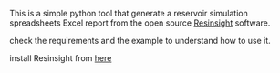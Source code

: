 This is a simple python tool that generate a reservoir simulation spreadsheets Excel report from the open source [Resinsight](https://resinsight.org/) software.

check the requirements and the example to understand how to use it.

install Resinsight from [here](https://resinsight.org/getting-started/download-and-install/)
